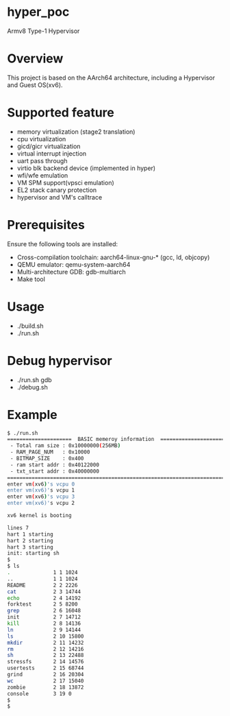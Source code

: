 # hyper_poc
Armv8 Type-1 Hypervisor 


# Overview
This project is based on the AArch64 architecture, including a Hypervisor and  Guest OS(xv6). 


# Supported feature
- memory virtualization (stage2 translation)
- cpu virtualization
- gicd/gicr virtualization
- virtual interrupt injection
- uart pass through
- virtio blk backend device (implemented in hyper)
- wfi/wfe emulation
- VM SPM support(vpsci emulation)
- EL2 stack canary protection
- hypervisor and VM's calltrace


# Prerequisites
Ensure the following tools are installed:
- Cross-compilation toolchain: aarch64-linux-gnu-* (gcc, ld, objcopy)
- QEMU emulator: qemu-system-aarch64
- Multi-architecture GDB: gdb-multiarch
- Make tool


# Usage
- ./build.sh
- ./run.sh


# Debug hypervisor
- ./run.sh gdb
- ./debug.sh


# Example
```bash
$ ./run.sh 
=====================  BASIC memeroy information  =====================
 - Total ram size : 0x10000000(256MB)
 - RAM_PAGE_NUM   : 0x10000
 - BITMAP_SIZE    : 0x400
 - ram start addr : 0x40122000
 - txt_start addr : 0x40000000
=======================================================================
enter vm(xv6)'s vcpu 0
enter vm(xv6)'s vcpu 1
enter vm(xv6)'s vcpu 3
enter vm(xv6)'s vcpu 2

xv6 kernel is booting

lines 7
hart 1 starting
hart 2 starting
hart 3 starting
init: starting sh
$ 
$ ls
.              1 1 1024
..             1 1 1024
README         2 2 2226
cat            2 3 14744
echo           2 4 14192
forktest       2 5 8200
grep           2 6 16048
init           2 7 14712
kill           2 8 14136
ln             2 9 14144
ls             2 10 15800
mkdir          2 11 14232
rm             2 12 14216
sh             2 13 22488
stressfs       2 14 14576
usertests      2 15 68744
grind          2 16 20304
wc             2 17 15040
zombie         2 18 13872
console        3 19 0
$ 
$